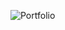 ![Portfolio](https://github.com/SDRoan/Saibyasachi-Ruhan-personal-portfolio/assets/127364592/5c94dae2-a4fa-4a64-b616-c5caf39e8500)
